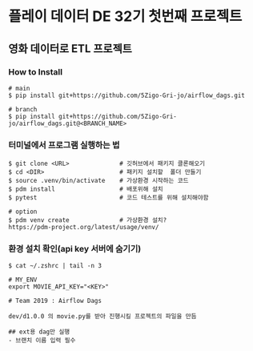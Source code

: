 # 플레이 데이터 DE 32기 첫번째 프로젝트

## 영화 데이터로 ETL 프로젝트 

### How to Install
```
# main
$ pip install git+https://github.com/5Zigo-Gri-jo/airflow_dags.git

# branch
$ pip install git+https://github.com/5Zigo-Gri-jo/airflow_dags.git@<BRANCH_NAME>
```

### 터미널에서 프로그램 실행하는 법 
```
$ git clone <URL>              # 깃허브에서 패키지 클론해오기
$ cd <DIR>                     # 패키지 설치할  폴더 만들기
$ source .venv/bin/activate    # 가상환경 시작하는 코드
$ pdm install                  # 배포위해 설치
$ pytest                       # 코드 테스트를 위해 설치해야함

# option
$ pdm venv create              # 가상환경 설치?
https://pdm-project.org/latest/usage/venv/
```

### 환경 설치 확인(api key 서버에 숨기기)
```
$ cat ~/.zshrc | tail -n 3

# MY_ENV
export MOVIE_API_KEY="<KEY>"

# Team 2019 : Airflow Dags

dev/d1.0.0 의 movie.py를 받아 진행시킬 프로젝트의 파일을 만듬

## ext용 dag만 실행
- 브랜치 이름 입력 필수

